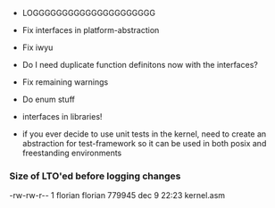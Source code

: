 - LOGGGGGGGGGGGGGGGGGGGGG
- Fix interfaces in platform-abstraction
- Fix iwyu
- Do I need duplicate function definitons now with the interfaces?
- Fix remaining warnings
- Do enum stuff
- interfaces in libraries!

- if you ever decide to use unit tests in the kernel, need to create an abstraction for test-framework so it can be used in both posix and freestanding environments

### Size of LTO'ed before logging changes

-rw-rw-r-- 1 florian florian 779945 dec 9 22:23 kernel.asm

